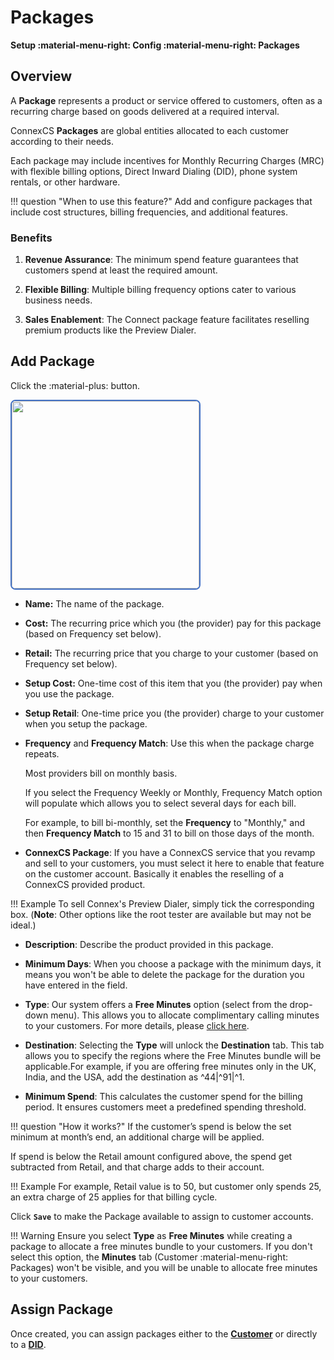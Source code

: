 # Packages

**Setup :material-menu-right: Config :material-menu-right: Packages**

## Overview

A **Package** represents a product or service offered to customers, often as a recurring charge based on goods delivered at a required interval.

ConnexCS **Packages** are global entities allocated to each customer according to their needs.

Each package may include incentives for Monthly Recurring Charges (MRC) with flexible billing options, Direct Inward Dialing (DID), phone system rentals, or other hardware.

!!! question "When to use this feature?"
    Add and configure packages that include cost structures, billing frequencies, and additional features.

### Benefits

1. **Revenue Assurance**: The minimum spend feature guarantees that customers spend at least the required amount.

2. **Flexible Billing**: Multiple billing frequency options cater to various business needs.

3. **Sales Enablement**: The Connect package feature facilitates reselling premium products like the Preview Dialer.

## Add Package

Click the :material-plus: button.

<img src= "/setup/img/free.png" width= "300" style="border: 2px solid #4472C4; border-radius: 8px;">

+ **Name:** The name of the package.
+ **Cost:** The recurring price which you (the provider) pay for this package (based on Frequency set below).
+ **Retail:** The recurring price that you charge to your customer (based on Frequency set below).
+ **Setup Cost:** One-time cost of this item that you (the provider) pay when you use the package.
+ **Setup Retail**: One-time price you (the provider) charge to your customer when you setup the package.
+ **Frequency** and **Frequency Match**: Use this when the package charge repeats.

    Most providers bill on monthly basis.

    If you select the Frequency Weekly or Monthly, Frequency Match option will populate which allows you to select several days for each bill.

    For example, to bill bi-monthly, set the **Frequency** to "Monthly," and then **Frequency Match** to 15 and 31 to bill on those days of the month.

+ **ConnexCS Package**:  If you have a ConnexCS service that you revamp and sell to your customers, you must select it here to enable that feature on the customer account. Basically it enables the reselling of a ConnexCS provided product.

!!! Example
    To sell Connex's Preview Dialer, simply tick the corresponding box. (**Note**: Other options like the root tester are available but may not be ideal.)

+ **Description**: Describe the product provided in this package.

+ **Minimum Days**: When you choose a package with the minimum days, it means you won't be able to delete the package for the duration you have entered in the field.

+ **Type**: Our system offers a **Free Minutes** option (select from the drop-down menu). This allows you to allocate complimentary calling minutes to your customers. For more details, please [click here](https://bani-minutes--connexcs-docs.netlify.app/customer/package/#free-minutes-package).

+ **Destination**: Selecting the **Type** will unlock the **Destination** tab. This tab allows you to specify the regions where the Free Minutes bundle will be applicable.For example, if you are offering free minutes only in the UK, India, and the USA, add the destination as ^44|^91|^1.
  
+ **Minimum Spend**: This calculates the customer spend for the billing period. It ensures customers meet a predefined spending threshold.

!!! question "How it works?"
    If the customer’s spend is below the set minimum at month’s end, an additional charge will be applied.

If spend is below the Retail amount configured above, the spend get subtracted from Retail, and that charge adds to their account.

!!! Example
    For example, Retail value is to 50, but customer only spends 25, an extra charge of 25 applies for that billing cycle.

Click **`Save`** to make the Package available to assign to customer accounts.

!!! Warning
    Ensure you select **Type** as **Free Minutes** while creating a package to allocate a free minutes bundle to your customers.
    If you don't select this option, the **Minutes** tab (Customer :material-menu-right: Packages) won't be visible, and you will be unable to allocate free minutes to your customers.

## Assign Package

Once created, you can assign packages either to the [**Customer**](https://docs.connexcs.com/customer/package/) or directly to a [**DID**](https://docs.connexcs.com/customer/did/#billing).  

[addpackage]: /setup/img/addpackage.png "Add Package"
